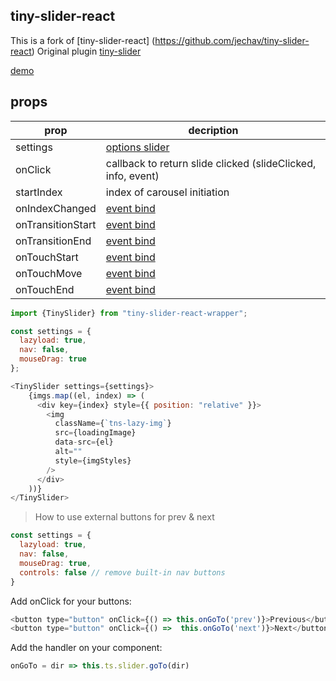 ## tiny-slider-react
This is a fork of [tiny-slider-react] (https://github.com/jechav/tiny-slider-react)
Original plugin [tiny-slider](https://github.com/ganlanyuan/tiny-slider)

[demo](https://codesandbox.io/s/5lzk6jrvn)

## props

|    prop            | decription                                                          |
|------------------  |---------------------------------------------------------------------|
| settings           |  [options slider](https://github.com/ganlanyuan/tiny-slider#options) |
| onClick            |  callback to return slide clicked (slideClicked, info, event)        |
| startIndex         |  index of carousel initiation                                        |
| onIndexChanged     |  [event bind](https://github.com/ganlanyuan/tiny-slider#custom-events) |
| onTransitionStart  |  [event bind](https://github.com/ganlanyuan/tiny-slider#custom-events) | 
| onTransitionEnd    |  [event bind](https://github.com/ganlanyuan/tiny-slider#custom-events) | 
| onTouchStart       |  [event bind](https://github.com/ganlanyuan/tiny-slider#custom-events) | 
| onTouchMove        |  [event bind](https://github.com/ganlanyuan/tiny-slider#custom-events) | 
| onTouchEnd         |  [event bind](https://github.com/ganlanyuan/tiny-slider#custom-events) |d

```js
import {TinySlider} from "tiny-slider-react-wrapper";

const settings = {
  lazyload: true,
  nav: false,
  mouseDrag: true
};

<TinySlider settings={settings}>
    {imgs.map((el, index) => (
      <div key={index} style={{ position: "relative" }}>
        <img
          className={`tns-lazy-img`}
          src={loadingImage}
          data-src={el}
          alt=""
          style={imgStyles}
        />
      </div>
    ))}
</TinySlider>
```

> How to use external buttons for prev & next

```js
const settings = {
  lazyload: true,
  nav: false,
  mouseDrag: true,
  controls: false // remove built-in nav buttons
}
```


Add onClick for your buttons:
```js
<button type="button" onClick={() => this.onGoTo('prev')}>Previous</button>
<button type="button" onClick={() =>  this.onGoTo('next')}>Next</button>
```

Add the handler on your component:

```js 
onGoTo = dir => this.ts.slider.goTo(dir)
```
